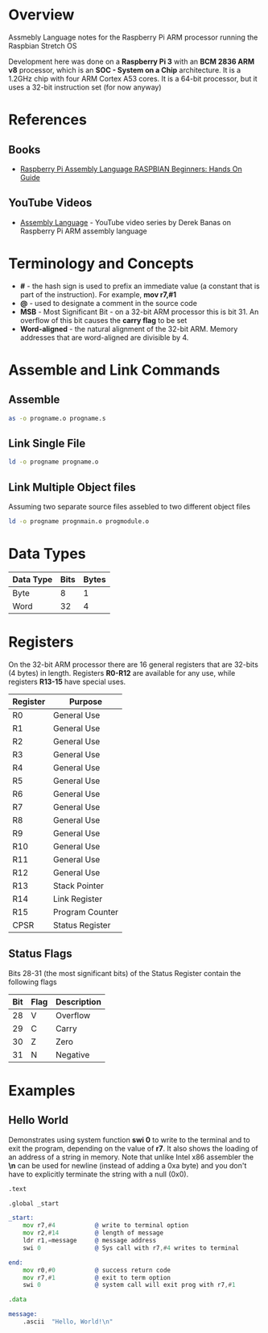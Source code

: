 # Overview

Assmebly Language notes for the Raspberry Pi ARM processor running the Raspbian Stretch OS

Development here was done on a **Raspberry Pi 3** with an **BCM 2836 ARM v8** processor, which is an **SOC - System on a Chip** architecture.  It is a 1.2GHz chip with four ARM Cortex A53 cores.  It is a 64-bit processor, but it uses a 32-bit instruction set (for now anyway)

# References

## Books

* [Raspberry Pi Assembly Language RASPBIAN Beginners: Hands On Guide](https://www.amazon.com/Raspberry-Assembly-Language-RASPBIAN-Beginners/dp/1492135283/ref=sr_1_1?ie=UTF8&qid=1510393408&sr=8-1&keywords=raspberry+pi+assembly+language+raspbian+beginners)

## YouTube Videos

* [Assembly Language](https://www.youtube.com/watch?v=ViNnfoE56V8) - YouTube video series by Derek Banas on Raspberry Pi ARM assembly language

# Terminology and Concepts

* **#** - the hash sign is used to prefix an immediate value (a constant that is part of the instruction).  For example, **mov r7,#1**
* **@** - used to designate a comment in the source code
* **MSB** - Most Significant Bit - on a 32-bit ARM processor this is bit 31.  An overflow of this bit causes the **carry flag** to be set
* **Word-aligned** - the natural alignment of the 32-bit ARM.  Memory addresses that are word-aligned are divisible by 4.

# Assemble and Link Commands

## Assemble

```bash
as -o progname.o progname.s
```

## Link Single File

```bash
ld -o progname progname.o
```

## Link Multiple Object files 

Assuming two separate source files assebled to two different object files

```bash
ld -o progname prognmain.o progmodule.o
```

# Data Types

Data Type | Bits | Bytes 
----------|------|-------
Byte      | 8    | 1
Word      | 32   | 4

# Registers

On the 32-bit ARM processor there are 16 general registers that are 32-bits (4 bytes) in length.  Registers **R0-R12** are available for any use, while registers **R13-15** have special uses.

Register | Purpose
---------|------------------
R0       | General Use
R1       | General Use
R2       | General Use
R3       | General Use
R4       | General Use
R5       | General Use
R6       | General Use
R7       | General Use
R8       | General Use
R9       | General Use
R10      | General Use
R11      | General Use
R12      | General Use
R13      | Stack Pointer
R14      | Link Register
R15      | Program Counter
CPSR     | Status Register

## Status Flags

Bits 28-31 (the most significant bits) of the Status Register contain the following flags

Bit | Flag | Description
----|------|------------
28  | V    | Overflow
29  | C    | Carry
30  | Z    | Zero
31  | N    | Negative


# Examples

## Hello World

Demonstrates using system function **swi 0** to write to the terminal and to exit the program, depending on the value of **r7**. It also shows the loading of an address of a string in memory.  Note that unlike Intel x86 assembler the **\n** can be used for newline (instead of adding a 0xa byte) and you don't have to explicitly terminate the string with a null (0x0).

```asm
.text

.global _start

_start:
    mov r7,#4           @ write to terminal option
    mov r2,#14          @ length of message
    ldr r1,=message     @ message address
    swi 0               @ Sys call with r7,#4 writes to terminal

end:
    mov r0,#0           @ success return code
    mov r7,#1           @ exit to term option
    swi 0               @ system call will exit prog with r7,#1

.data

message:
    .ascii  "Hello, World!\n"
```
